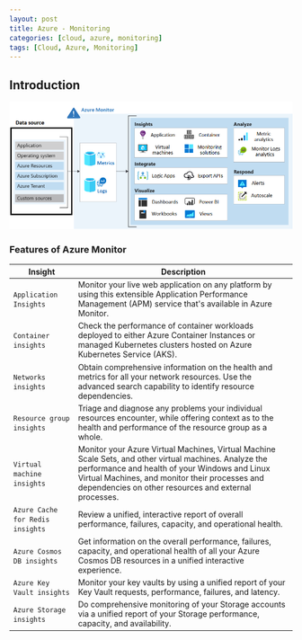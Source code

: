 ```yaml
---
layout: post
title: Azure - Monitoring
categories: [cloud, azure, monitoring]
tags: [Cloud, Azure, Monitoring]
---
```


## Introduction

![Azure Monitor](/assets/img/cloud/azure/monitoring/azure-monitor.png)

### Features of Azure Monitor

| Insight | Description |
| ----- | --------- |
| `Application Insights` | Monitor your live web application on any platform by using this extensible Application Performance Management (APM) service that's available in Azure Monitor. |
| `Container insights` | Check the performance of container workloads deployed to either Azure Container Instances or managed Kubernetes clusters hosted on Azure Kubernetes Service (AKS). | 
| `Networks insights` | Obtain comprehensive information on the health and metrics for all your network resources. Use the advanced search capability to identify resource dependencies. | 
| `Resource group insights` | Triage and diagnose any problems your individual resources encounter, while offering context as to the health and performance of the resource group as a whole. | 
| `Virtual machine insights` | Monitor your Azure Virtual Machines, Virtual Machine Scale Sets, and other virtual machines. Analyze the performance and health of your Windows and Linux Virtual Machines, and monitor their processes and dependencies on other resources and external processes. | 
| `Azure Cache for Redis insights` | Review a unified, interactive report of overall performance, failures, capacity, and operational health. | 
| `Azure Cosmos DB insights` | Get information on the overall performance, failures, capacity, and operational health of all your Azure Cosmos DB resources in a unified interactive experience. | 
| `Azure Key Vault insights` | Monitor your key vaults by using a unified report of your Key Vault requests, performance, failures, and latency. | 
| `Azure Storage insights` | Do comprehensive monitoring of your Storage accounts via a unified report of your Storage performance, capacity, and availability. |
